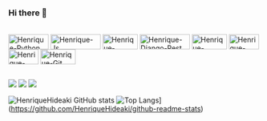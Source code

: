 ### Hi there 👋

<div style="display: inline_block"><br>
  <img align="center" alt="Henrique-Python" height="30" width="80" src="https://img.shields.io/badge/python-3670A0?style=for-the-badge&logo=python&logoColor=ffdd54">
  <img align="center" alt="Henrique-Js" height="30" width="100" src="https://img.shields.io/badge/javascript-%23323330.svg?style=for-the-badge&logo=javascript&logoColor=%23F7DF1E">
  <img align="center" alt="Henrique-Django" height="30" width="70" src="https://img.shields.io/badge/django-%23092E20.svg?style=for-the-badge&logo=django&logoColor=white">
  <img align="center" alt="Henrique-Django-Rest" height="30" width="100" src="https://img.shields.io/badge/DJANGO-REST-ff1709?style=for-the-badge&logo=django&logoColor=white&color=ff1709&labelColor=gray">
  <img align="center" alt="Henrique-Oracle" height="30" width="70" src="https://img.shields.io/badge/Oracle-F80000?style=for-the-badge&logo=oracle&logoColor=white">
  <img align="center" alt="Henrique-HTML" height="30" width="60" src="https://img.shields.io/badge/html5-%23E34F26.svg?style=for-the-badge&logo=html5&logoColor=white">
  <img align="center" alt="Henrique-CSS" height="30" width="60" src="https://img.shields.io/badge/css3-%231572B6.svg?style=for-the-badge&logo=css3&logoColor=white">

  <img align="center" alt="Henrique-Git" height="30" width="70" src="https://img.shields.io/badge/git-%23F05033.svg?style=for-the-badge&logo=git&logoColor=white">
  

  
</div>
  
  ##
 
<div> 
  
  <a href = "hideakikoga.hk@gmail.com"><img src="https://img.shields.io/badge/-Gmail-%23333?style=for-the-badge&logo=gmail&logoColor=white" target="_blank"></a> <a href="https://www.linkedin.com/in/henrique-hideaki-koga/" target="_blank"><img src="https://img.shields.io/badge/-LinkedIn-%230077B5?style=for-the-badge&logo=linkedin&logoColor=white" target="_blank"></a>  <a href="https://www.linkedin.com/in/henrique-hideaki-koga/" target="_blank"><img src="https://img.shields.io/badge/Microsoft_Outlook-0078D4?style=for-the-badge&logo=microsoft-outlook&logoColor=white" target="_blank"></a> 

 
![HenriqueHideaki GitHub stats](https://github-readme-stats.vercel.app/api?username=HenriqueHideaki&show_icons=true&theme=dracula)
![Top Langs](https://github-readme-stats.vercel.app/api/top-langs/?username=HenriqueHideaki&hide_progress=true)](https://github.com/HenriqueHideaki/github-readme-stats)

</div>
